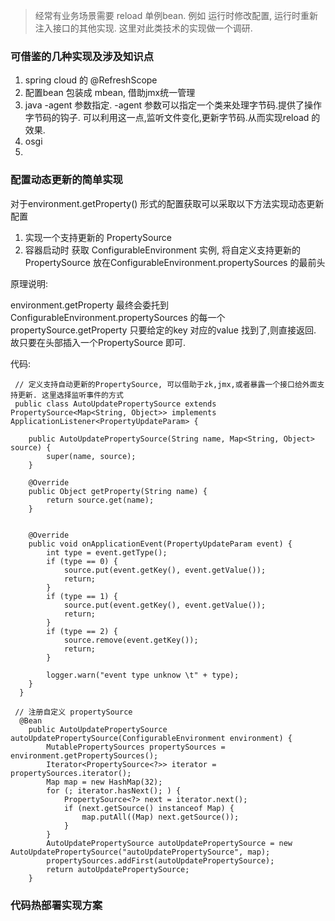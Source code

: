 > 经常有业务场景需要 reload 单例bean. 例如 运行时修改配置, 运行时重新注入接口的其他实现. 这里对此类技术的实现做一个调研.

### 可借鉴的几种实现及涉及知识点

1. spring cloud 的 @RefreshScope
2. 配置bean 包装成 mbean, 借助jmx统一管理
3. java -agent 参数指定.  -agent 参数可以指定一个类来处理字节码.提供了操作字节码的钩子. 可以利用这一点,监听文件变化,更新字节码.从而实现reload 的效果. 
4. osgi 
5. 
   

### 配置动态更新的简单实现

对于environment.getProperty() 形式的配置获取可以采取以下方法实现动态更新配置

1. 实现一个支持更新的 PropertySource 
2. 容器启动时 获取 ConfigurableEnvironment 实例, 将自定义支持更新的 PropertySource 放在ConfigurableEnvironment.propertySources 的最前头

原理说明:

environment.getProperty 最终会委托到 ConfigurableEnvironment.propertySources 的每一个 propertySource.getProperty 
只要给定的key 对应的value 找到了,则直接返回. 故只要在头部插入一个PropertySource 即可.

代码: 

```
 // 定义支持自动更新的PropertySource, 可以借助于zk,jmx,或者暴露一个接口给外面支持更新. 这里选择监听事件的方式
 public class AutoUpdatePropertySource extends PropertySource<Map<String, Object>> implements ApplicationListener<PropertyUpdateParam> {

    public AutoUpdatePropertySource(String name, Map<String, Object> source) {
        super(name, source);
    }

    @Override
    public Object getProperty(String name) {
        return source.get(name);
    }


    @Override
    public void onApplicationEvent(PropertyUpdateParam event) {
        int type = event.getType();
        if (type == 0) {
            source.put(event.getKey(), event.getValue());
            return;
        }
        if (type == 1) {
            source.put(event.getKey(), event.getValue());
            return;
        }
        if (type == 2) {
            source.remove(event.getKey());
            return;
        }

        logger.warn("event type unknow \t" + type);
    }
  }

 // 注册自定义 propertySource 
  @Bean
    public AutoUpdatePropertySource autoUpdatePropertySource(ConfigurableEnvironment environment) {
        MutablePropertySources propertySources = environment.getPropertySources();
        Iterator<PropertySource<?>> iterator = propertySources.iterator();
        Map map = new HashMap(32);
        for (; iterator.hasNext(); ) {
            PropertySource<?> next = iterator.next();
            if (next.getSource() instanceof Map) {
                map.putAll((Map) next.getSource());
            }
        }
        AutoUpdatePropertySource autoUpdatePropertySource = new AutoUpdatePropertySource("autoUpdatePropertySource", map);
        propertySources.addFirst(autoUpdatePropertySource);
        return autoUpdatePropertySource;
    }

```

### 代码热部署实现方案


